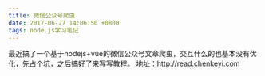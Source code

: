 ```yaml
---
title: 微信公众号爬虫
date: 2017-06-27 14:06:50 +0800
tags: node.js学习笔记
---
```

最近搞了一个基于nodejs+vue的微信公众号文章爬虫，交互什么的也基本没有优化，先占个坑，之后搞好了来写写教程。
地址：http://read.chenkeyi.com